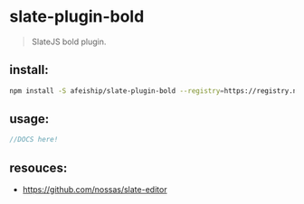 # slate-plugin-bold
> SlateJS bold plugin.

## install:
```bash
npm install -S afeiship/slate-plugin-bold --registry=https://registry.npm.taobao.org
```

## usage:
```js
//DOCS here!
```

## resouces:
- https://github.com/nossas/slate-editor

